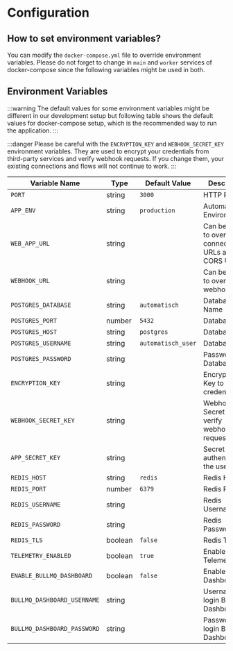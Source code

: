 # Configuration

## How to set environment variables?

You can modify the `docker-compose.yml` file to override environment variables. Please do not forget to change in `main` and `worker` services of docker-compose since the following variables might be used in both.

## Environment Variables

:::warning
The default values for some environment variables might be different in our development setup but following table shows the default values for docker-compose setup, which is the recommended way to run the application.
:::

:::danger
Please be careful with the `ENCRYPTION_KEY` and `WEBHOOK_SECRET_KEY` environment variables. They are used to encrypt your credentials from third-party services and verify webhook requests. If you change them, your existing connections and flows will not continue to work.
:::

| Variable Name               | Type    | Default Value      | Description                                          |
| --------------------------- | ------- | ------------------ | ---------------------------------------------------- |
| `PORT`                      | string  | `3000`             | HTTP Port                                            |
| `APP_ENV`                   | string  | `production`       | Automatisch Environment                              |
| `WEB_APP_URL`               | string  |                    | Can be used to override connection URLs and CORS URL |
| `WEBHOOK_URL`               | string  |                    | Can be used to override webhook URL                  |
| `POSTGRES_DATABASE`         | string  | `automatisch`      | Database Name                                        |
| `POSTGRES_PORT`             | number  | `5432`             | Database Port                                        |
| `POSTGRES_HOST`             | string  | `postgres`         | Database Host                                        |
| `POSTGRES_USERNAME`         | string  | `automatisch_user` | Database User                                        |
| `POSTGRES_PASSWORD`         | string  |                    | Password of Database User                            |
| `ENCRYPTION_KEY`            | string  |                    | Encryption Key to store credentials                  |
| `WEBHOOK_SECRET_KEY`        | string  |                    | Webhook Secret Key to verify webhook requests        |
| `APP_SECRET_KEY`            | string  |                    | Secret Key to authenticate the user                  |
| `REDIS_HOST`                | string  | `redis`            | Redis Host                                           |
| `REDIS_PORT`                | number  | `6379`             | Redis Port                                           |
| `REDIS_USERNAME`            | string  |                    | Redis Username                                       |
| `REDIS_PASSWORD`            | string  |                    | Redis Password                                       |
| `REDIS_TLS`                 | boolean | `false`            | Redis TLS                                            |
| `TELEMETRY_ENABLED`         | boolean | `true`             | Enable/Disable Telemetry                             |
| `ENABLE_BULLMQ_DASHBOARD`   | boolean | `false`            | Enable BullMQ Dashboard                              |
| `BULLMQ_DASHBOARD_USERNAME` | string  |                    | Username to login BullMQ Dashboard                   |
| `BULLMQ_DASHBOARD_PASSWORD` | string  |                    | Password to login BullMQ Dashboard                   |
